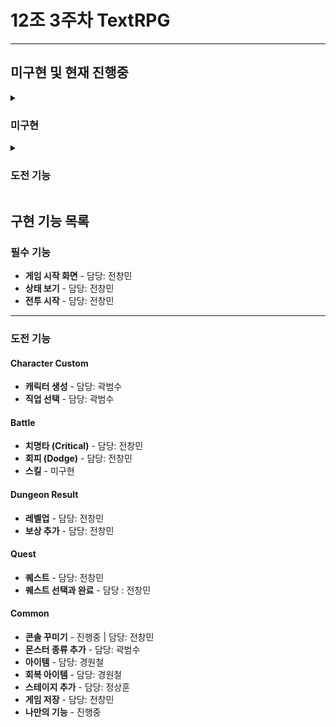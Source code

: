# 12조 3주차 TextRPG
---
## 미구현 및 현재 진행중
<details>
<summary><h3>미구현</h3></summary>
  
- **스킬** - 미구현  
  
</details>

<details>
<summary><h3>도전 기능</h3></summary>
  
- **콘솔 꾸미기** - 진행중 담당 : 전창민  
- **나만의 기능** - 진행중
  
</details>

## 구현 기능 목록

### 필수 기능
- **게임 시작 화면** - 담당: 전창민
- **상태 보기** - 담당: 전창민
- **전투 시작** - 담당: 전창민

---

### 도전 기능

#### Character Custom
- **캐릭터 생성** - 담당: 곽범수
- **직업 선택** - 담당: 곽범수

#### Battle
- **치명타 (Critical)** - 담당: 전창민
- **회피 (Dodge)** - 담당: 전창민
- **스킬** - 미구현

#### Dungeon Result
- **레벨업** - 담당: 전창민
- **보상 추가** - 담당: 전창민

#### Quest
- **퀘스트** - 담당: 전창민
- **퀘스트 선택과 완료** - 담당 : 전창민

#### Common
- **콘솔 꾸미기** - 진행중 | 담당: 전창민
- **몬스터 종류 추가** - 담당: 곽범수
- **아이템** - 담당: 경원철
- **회복 아이템** - 담당: 경원철
- **스테이지 추가** - 담당: 정상훈
- **게임 저장** - 담당: 전창민
- **나만의 기능** - 진행중

